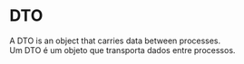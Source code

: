 # DTO
A DTO is an object that carries data between processes.
<br/>
Um DTO é um objeto que transporta dados entre processos.
